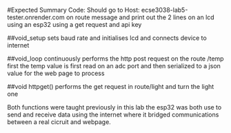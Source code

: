 #Expected Summary Code:
Should go to Host: ecse3038-lab5-tester.onrender.com on route message and print out the 2 lines on an lcd using an esp32 using a get request and api key

##void_setup 
sets baud rate and initialises lcd and connects device to internet

##void_loop
continuously performs the http post request on the route /temp first  the temp value is first read on an adc port and then serialized to a json value for the web page to process

##void httpget()
performs the get request in route/light and turn the light one

Both functions were taught previously in this lab the esp32 was both use to send and receive data using the internet where it bridged communications between a real cicruit and webpage.
